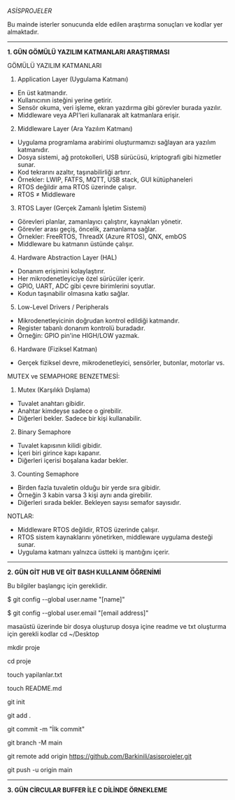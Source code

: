 *ASİSPROJELER*

Bu mainde isterler sonucunda elde edilen araştırma sonuçları ve kodlar yer almaktadır.


----------------------------------------------------------------------------
__1. GÜN GÖMÜLÜ YAZILIM KATMANLARI ARAŞTIRMASI__

GÖMÜLÜ YAZILIM KATMANLARI 

1. Application Layer (Uygulama Katmanı)
- En üst katmandır.
- Kullanıcının isteğini yerine getirir.
- Sensör okuma, veri işleme, ekran yazdırma gibi görevler burada yazılır.
- Middleware veya API'leri kullanarak alt katmanlara erişir.

2. Middleware Layer (Ara Yazılım Katmanı)
- Uygulama programlama arabirimi oluşturmamızı sağlayan ara yazılım katmanıdır.
- Dosya sistemi, ağ protokolleri, USB sürücüsü, kriptografi gibi hizmetler sunar.
- Kod tekrarını azaltır, taşınabilirliği artırır.
- Örnekler: LWIP, FATFS, MQTT, USB stack, GUI kütüphaneleri
- RTOS değildir ama RTOS üzerinde çalışır.
- RTOS ≠ Middleware

3. RTOS Layer (Gerçek Zamanlı İşletim Sistemi)
- Görevleri planlar, zamanlayıcı çalıştırır, kaynakları yönetir.
- Görevler arası geçiş, öncelik, zamanlama sağlar.
- Örnekler: FreeRTOS, ThreadX (Azure RTOS), QNX, embOS
- Middleware bu katmanın üstünde çalışır.

4. Hardware Abstraction Layer (HAL)
- Donanım erişimini kolaylaştırır.
- Her mikrodenetleyiciye özel sürücüler içerir.
- GPIO, UART, ADC gibi çevre birimlerini soyutlar.
- Kodun taşınabilir olmasına katkı sağlar.

5. Low-Level Drivers / Peripherals
- Mikrodenetleyicinin doğrudan kontrol edildiği katmandır.
- Register tabanlı donanım kontrolü buradadır.
- Örneğin: GPIO pin'ine HIGH/LOW yazmak.

6. Hardware (Fiziksel Katman)
- Gerçek fiziksel devre, mikrodenetleyici, sensörler, butonlar, motorlar vs.


MUTEX ve SEMAPHORE BENZETMESİ:

1. Mutex (Karşılıklı Dışlama)
- Tuvalet anahtarı gibidir.
- Anahtar kimdeyse sadece o girebilir.
- Diğerleri bekler. Sadece bir kişi kullanabilir.

2. Binary Semaphore
- Tuvalet kapısının kilidi gibidir.
- İçeri biri girince kapı kapanır.
- Diğerleri içerisi boşalana kadar bekler.

3. Counting Semaphore
- Birden fazla tuvaletin olduğu bir yerde sıra gibidir.
- Örneğin 3 kabin varsa 3 kişi aynı anda girebilir.
- Diğerleri sırada bekler. Bekleyen sayısı semafor sayısıdır.



NOTLAR:

- Middleware RTOS değildir, RTOS üzerinde çalışır.
- RTOS sistem kaynaklarını yönetirken, middleware uygulama desteği sunar.
- Uygulama katmanı yalnızca üstteki iş mantığını içerir.




----------------------------------------------------------------------------
__2. GÜN GİT HUB VE GİT BASH KULLANIM ÖĞRENİMİ__

Bu bilgiler başlangıç için gereklidir.

$ git config --global user.name "[name]"

$ git config --global user.email "[email address]"


masaüstü üzerinde bir dosya oluşturup dosya içine readme ve txt oluşturma için gerekli kodlar 
cd ~/Desktop

mkdir proje

cd proje

touch yapilanlar.txt

touch README.md

git init

git add .

git commit -m "İlk commit"

git branch -M main

git remote add origin https://github.com/Barkinili/asisprojeler.git

git push -u origin main 


----------------------------------------------------------------------------
__3. GÜN CİRCULAR BUFFER İLE C DİLİNDE ÖRNEKLEME__

